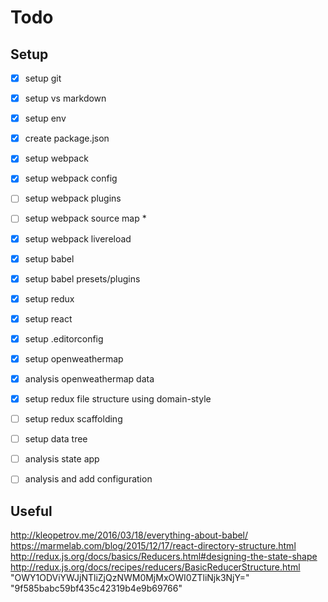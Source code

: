 ﻿# Todo

## Setup 
- [X] setup git
- [X] setup vs markdown
- [X] setup env
- [X] create package.json
- [X] setup webpack
- [X] setup webpack config
- [ ] setup webpack plugins
- [ ] setup webpack source map *
- [X] setup webpack livereload
- [X] setup babel
- [X] setup babel presets/plugins
- [X] setup redux
- [X] setup react
- [X] setup .editorconfig
- [X] setup openweathermap

- [X] analysis openweathermap data
- [X] setup redux file structure using domain-style
- [ ] setup redux scaffolding
- [ ] setup data tree

- [ ] analysis state app
- [ ] analysis and add configuration

## Useful

http://kleopetrov.me/2016/03/18/everything-about-babel/
https://marmelab.com/blog/2015/12/17/react-directory-structure.html
http://redux.js.org/docs/basics/Reducers.html#designing-the-state-shape
http://redux.js.org/docs/recipes/reducers/BasicReducerStructure.html
"OWY1ODViYWJjNTliZjQzNWM0MjMxOWI0ZTliNjk3NjY="
"9f585babc59bf435c42319b4e9b69766"


